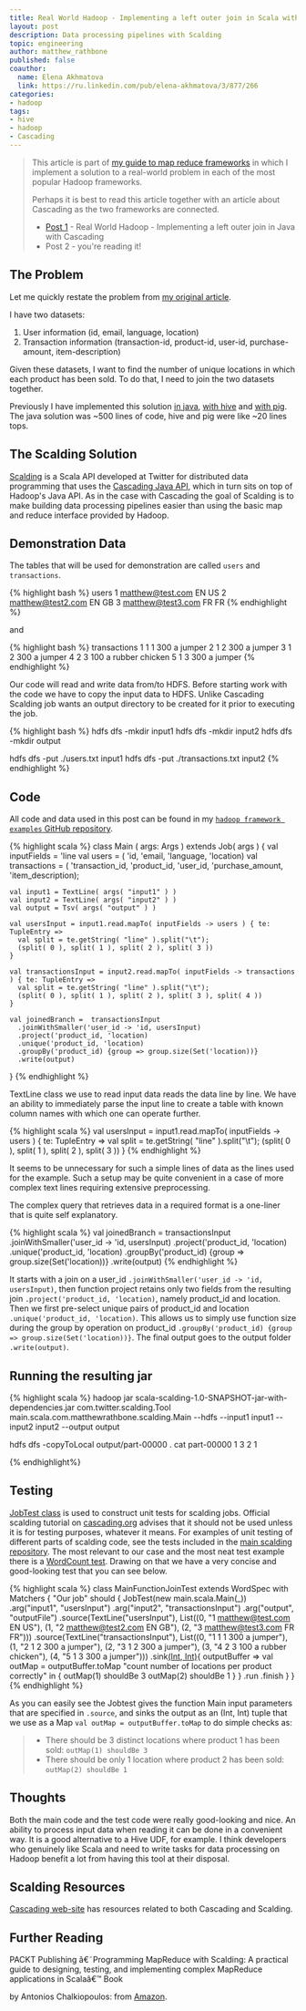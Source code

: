 ```yaml
---
title: Real World Hadoop - Implementing a left outer join in Scala with Scalding
layout: post
description: Data processing pipelines with Scalding
topic: engineering
author: matthew_rathbone
published: false
coauthor:
  name: Elena Akhmatova
  link: https://ru.linkedin.com/pub/elena-akhmatova/3/877/266
categories:
- hadoop
tags:
- hive
- hadoop
- Cascading
---
```


> This article is part of [my guide to map reduce frameworks][4] in which I implement a solution to a real-world problem in each of the most popular Hadoop frameworks.  
>  
> Perhaps it is best to read this article together with an article about Cascading as the two frameworks are connected.
> 
> * [Post 1][5] - Real World Hadoop - Implementing a left outer join in Java with Cascading
> * Post 2 - you're reading it!
>

## The Problem

Let me quickly restate the problem from [my original article][6].

I have two datasets:

1. User information (id, email, language, location)
2. Transaction information (transaction-id, product-id, user-id, purchase-amount, item-description)

Given these datasets, I want to find the number of unique locations in which each product has been sold. To do that, I need to join the two datasets together.

Previously I have implemented this solution [in java][7], [with hive][8] and [with pig][9]. The java solution was ~500 lines of code, hive and pig were like ~20 lines tops.

## The Scalding Solution

[Scalding][1] is a Scala API developed at Twitter for distributed data programming that uses the [Cascading Java API][2], which in turn sits on top of Hadoop's Java API. As in the case with Cascading the goal of Scalding is to make building data processing pipelines easier than using the basic map and reduce interface provided by Hadoop.


## Demonstration Data

The tables that will be used for demonstration are called `users` and `transactions`. 

{% highlight bash %}
users
1 matthew@test.com  EN  US
2 matthew@test2.com EN  GB
3 matthew@test3.com FR  FR
{% endhighlight %}

and

{% highlight bash %}
transactions
1 1 1 300 a jumper
2 1 2 300 a jumper
3 1 2 300 a jumper
4 2 3 100 a rubber chicken
5 1 3 300 a jumper
{% endhighlight %}

Our code will read and write data from/to HDFS. Before starting work with the code we have to copy the input data to HDFS. Unlike Cascading Scalding job wants an output directory to be created for it prior to executing the job.

{% highlight bash %}
hdfs dfs -mkdir input1
hdfs dfs -mkdir input2
hdfs dfs -mkdir output

hdfs dfs -put ./users.txt input1
hdfs dfs -put ./transactions.txt input2
{% endhighlight %}

## Code

All code and data used in this post can be found in my [`hadoop framework examples` GitHub repository][github].

{% highlight scala %}
class Main ( args: Args ) extends Job( args ) {
    val inputFields = 'line
    val users = ( 'id, 'email, 'language, 'location)
    val transactions = ( 'transaction_id, 'product_id, 'user_id, 'purchase_amount, 'item_description);
  
    val input1 = TextLine( args( "input1" ) )
    val input2 = TextLine( args( "input2" ) )
    val output = Tsv( args( "output" ) )
  
    val usersInput = input1.read.mapTo( inputFields -> users ) { te: TupleEntry =>
      val split = te.getString( "line" ).split("\t");
      (split( 0 ), split( 1 ), split( 2 ), split( 3 ))
    }

    val transactionsInput = input2.read.mapTo( inputFields -> transactions ) { te: TupleEntry =>
      val split = te.getString( "line" ).split("\t");
      (split( 0 ), split( 1 ), split( 2 ), split( 3 ), split( 4 ))
    }
  
    val joinedBranch =  transactionsInput
      .joinWithSmaller('user_id -> 'id, usersInput)
      .project('product_id, 'location)
      .unique('product_id, 'location)
      .groupBy('product_id) {group => group.size(Set('location))}
      .write(output)
  }
{% endhighlight %}

TextLine class we use to read input data reads the data line by line. We have an ability to immediately parse the input line to create a table with known column names with which one can operate further. 

{% highlight scala %}
val usersInput = input1.read.mapTo( inputFields -> users ) { te: TupleEntry =>
  val split = te.getString( "line" ).split("\t");
  (split( 0 ), split( 1 ), split( 2 ), split( 3 ))
}
{% endhighlight %}

It seems to be unnecessary for such a simple lines of data as the lines used for the example. Such a setup may be quite convenient in a case of more complex text lines requiring extensive preprocessing. 

The complex query that retrieves data in a required format is a one-liner that is quite self explanatory.

{% highlight scala %}
val joinedBranch =  transactionsInput
    .joinWithSmaller('user_id -> 'id, usersInput)
  .project('product_id, 'location)
  .unique('product_id, 'location)
  .groupBy('product_id) {group => group.size(Set('location))}
  .write(output)
{% endhighlight %}

It starts with a join on a user_id `.joinWithSmaller('user_id -> 'id, usersInput)`, then function project retains only two fields from the resulting join `.project('product_id, 'location)`, namely product_id and location. Then we first pre-select unique pairs of product_id and location `.unique('product_id, 'location)`. This allows us to simply use function size during the group by operation on product_id `.groupBy('product_id) {group => group.size(Set('location))}`. The final output goes to the output folder `.write(output)`.

## Running the resulting jar

{% highlight scala %}
hadoop jar scala-scalding-1.0-SNAPSHOT-jar-with-dependencies.jar com.twitter.scalding.Tool main.scala.com.matthewrathbone.scalding.Main --hdfs --input1 input1 --input2 input2 --output output

hdfs dfs -copyToLocal output/part-00000 .
cat part-00000 
1 3
2 1

{% endhighlight%}
 
## Testing

[JobTest class][11] is used to construct unit tests for scalding jobs. Official scalding tutorial on [cascading.org][3] advises that it should not be used unless it is for testing purposes, whatever it means. For examples of unit testing of different parts of scalding code, see the tests included in the [main scalding repository][3]. The most relevant to our case and the most neat test example there is a [WordCount test][12]. Drawing on that we have a very concise and good-looking test that you can see below.

{% highlight scala %}
class MainFunctionJoinTest extends WordSpec with Matchers {
  "Our job" should {
    JobTest(new main.scala.Main(_))
      .arg("input1", "usersInput")
      .arg("input2", "transactionsInput")
      .arg("output", "outputFile")
      .source(TextLine("usersInput"), List((0, "1 matthew@test.com  EN  US"), (1, "2  matthew@test2.com EN  GB"), (2, "3  matthew@test3.com FR  FR")))
      .source(TextLine("transactionsInput"), List((0, "1  1 1 300 a jumper"), (1, "2  1 2 300 a jumper"), (2, "3  1 2 300 a jumper"), (3, "4  2 3 100 a rubber chicken"), (4, "5  1 3 300 a jumper")))
      .sink[(Int, Int)](Tsv("outputFile")){ outputBuffer =>
        val outMap = outputBuffer.toMap
        "count number of locations per product correctly" in {
          outMap(1) shouldBe 3
          outMap(2) shouldBe 1
        }
      }
      .run
      .finish
  }
}
{% endhighlight %}

As you can easily see the Jobtest gives the function Main input parameters that are specified in `.source`, and sinks the output as an (Int, Int) tuple that we use as a Map `val outMap = outputBuffer.toMap` to do simple checks as:

> * There should be 3 distinct locations where product 1 has been sold: `outMap(1) shouldBe 3`
> * There should be only 1 location where product 2 has been sold: `outMap(2) shouldBe 1`

## Thoughts

Both the main code and the test code were really good-looking and nice. An ability to process input data when reading it can be done in a convenient way. It is a good alternative to a Hive UDF, for example. I think developers who genuinely like Scala and need to write tasks for data processing on Hadoop benefit a lot from having this tool at their disposal.

## Scalding Resources 

[Cascading web-site][2] has resources related to both Cascading and Scalding.

## Further Reading

PACKT Publishing â€˜Programming MapReduce with Scalding: A practical guide to designing, testing, and implementing complex MapReduce applications in Scalaâ€™ Book

by Antonios Chalkiopoulos: from [Amazon][10].


[1]: https://github.com/twitter/scalding
[2]: http://www.cascading.org
[3]: https://github.com/twitter/scalding/tree/master/scalding-core/src/test/scala/com/twitter/scalding
[4]: http://blog.matthewrathbone.com/2013/01/05/a-quick-guide-to-hadoop-map-reduce-frameworks.html
[5]: http://blog.matthewrathbone.com/2015/06/25/real-world-hadoop---implementing-a-left-outer-join-in-java-with-cascading.html
[6]: /2013/01/05/a-quick-guide-to-hadoop-map-reduce-frameworks.html#walkthrough
[7]: /2013/02/09/real-world-hadoop-implementing-a-left-outer-join-in-hadoop-map-reduce.html
[8]: /2013/02/20/real-world-hadoop---implementing-a-left-outer-join-in-hive.html
[9]: /2013/04/07/real-world-hadoop---implementing-a-left-outer-join-in-pig.html
[10]: http://www.amazon.com/Programming-MapReduce-Scalding-Antonios-Chalkiopoulos/dp/1783287012
[11]: https://twitter.github.io/scalding/index.html#com.twitter.scalding.JobTest
[12]: https://github.com/twitter/scalding/blob/master/scalding-core/src/test/scala/com/twitter/scalding/WordCountTest.scala
[github]: https://github.com/rathboma/hadoop-framework-examples